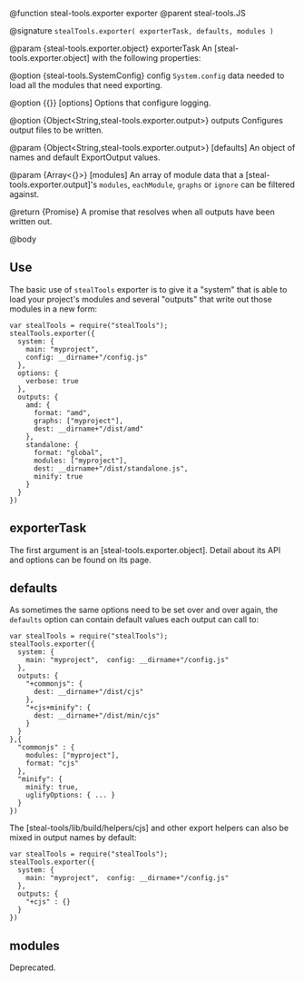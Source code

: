 @function steal-tools.exporter exporter
@parent steal-tools.JS 

@signature `stealTools.exporter( exporterTask, defaults, modules )`

@param {steal-tools.exporter.object} exporterTask An [steal-tools.exporter.object] with the following properties:

  @option {steal-tools.SystemConfig} config `System.config` data needed to load
  all the modules that need exporting.

  @option {{}} [options] Options that configure logging.
  
  @option {Object<String,steal-tools.exporter.output>} outputs Configures output files to be written.

@param {Object<String,steal-tools.exporter.output>} [defaults] An object of names and default ExportOutput
values.

@param {Array<{}>} [modules] An array of module data that a [steal-tools.exporter.output]'s
`modules`, `eachModule`, `graphs` or `ignore` can be filtered against.

@return {Promise} A promise that resolves when all outputs have been written out.

@body

## Use

The basic use of `stealTools` exporter is to give it a "system" that is able to load your project's modules
and several "outputs" that write out those modules in a new form:

```
var stealTools = require("stealTools");
stealTools.exporter({
  system: {
    main: "myproject",
    config: __dirname+"/config.js"
  },
  options: {
    verbose: true
  },
  outputs: {
    amd: {
      format: "amd",
      graphs: ["myproject"],
      dest: __dirname+"/dist/amd"
    },
    standalone: {
      format: "global",
      modules: ["myproject"],
      dest: __dirname+"/dist/standalone.js",
      minify: true
    }
  }
})
```

## exporterTask

The first argument is an [steal-tools.exporter.object].  Detail about its API and options can be found on its page.

## defaults

As sometimes the same options need to be set over and over again, the `defaults` option can 
contain default values each output can call to:

```
var stealTools = require("stealTools");
stealTools.exporter({
  system: {
    main: "myproject",  config: __dirname+"/config.js"
  },
  outputs: {
    "+commonjs": {
      dest: __dirname+"/dist/cjs"
    },
    "+cjs+minify": {
      dest: __dirname+"/dist/min/cjs"
    }
  }
},{
  "commonjs" : {
    modules: ["myproject"],
    format: "cjs"
  },
  "minify": {
    minify: true,
    uglifyOptions: { ... }
  }
})
```

The [steal-tools/lib/build/helpers/cjs] and other export helpers can also be mixed in output names by default:

```
var stealTools = require("stealTools");
stealTools.exporter({
  system: {
    main: "myproject",  config: __dirname+"/config.js"
  },
  outputs: {
    "+cjs" : {}
  }
})
```

## modules

Deprecated.
